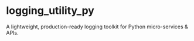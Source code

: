 # logging_utility_py
A lightweight, production-ready logging toolkit for Python micro-services &amp; APIs.
